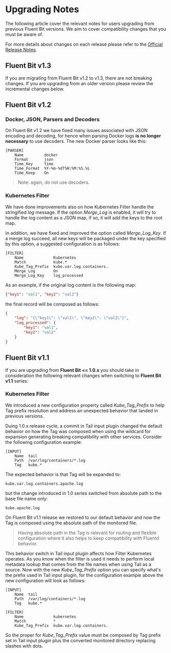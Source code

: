# Upgrading Notes

The following article cover the relevant notes for users upgrading from previous Fluent Bit versions. We aim to cover compatibility changes that you must be aware of. 

For more details about changes on each release please refer to the [Official Release Notes](https://fluentbit.io/announcements/).

## Fluent Bit v1.3

If you are migrating from Fluent Bit v1.2 to v1.3, there are not breaking changes. If you are upgrading from an older version please review the incremental changes below.

## Fluent Bit v1.2

### Docker, JSON, Parsers and Decoders

On Fluent Bit v1.2 we have fixed many issues associated with JSON encoding and decoding, for hence when parsing Docker logs __is no longer necessary__ to use decoders. The new Docker parser looks like this:

```
[PARSER]
    Name         docker
    Format       json
    Time_Key     time
    Time_Format  %Y-%m-%dT%H:%M:%S.%L
    Time_Keep    On
```

> Note: again, do not use decoders.

### Kubernetes Filter

We have done improvements also on how Kubernetes Filter handle the stringified _log_ message. If the option _Merge\_Log_ is enabled, it will try to handle the log content as a JSON map, if so, it will add the keys to the root map.

In addition, we have fixed and improved the option called _Merge\_Log\_Key_. If a merge log succeed, all new keys will be packaged under the key specified by this option, a suggested configuration is as follows:

```
[FILTER]
    Name             Kubernetes
    Match            kube.*
    Kube_Tag_Prefix  kube.var.log.containers.
    Merge_Log        On
    Merge_Log_Key    log_processed
```

As an example, if the original log content is the following map:

```json
{"key1": "val1", "key2": "val2"}
```

the final record will be composed as follows:

```json
{
	"log": "{\"key1\": \"val1\", \"key2\": \"val2\"}",
	"log_processed": {
		"key1": "val1",
		"key2": "val2"
	}
}
```



## Fluent Bit v1.1

If you are upgrading from **Fluent Bit <= 1.0.x** you should take in consideration the following relevant changes when switching to **Fluent Bit v1.1** series:

### Kubernetes Filter

We introduced a new configuration property called _Kube\_Tag\_Prefix_ to help Tag prefix resolution and address an unexpected behavior that landed in previous versions.

Duing 1.0.x release cycle, a commit in Tail input plugin changed the default behavior on how the Tag was composed when using the wildcard for expansion generating breaking compatibility with other services. Consider the following configuration example:

```
[INPUT]
    Name  tail
    Path  /var/log/containers/*.log
    Tag   kube.*
```

The expected behavior is that Tag will be expanded to:

```
kube.var.log.containers.apache.log
```

but the change introduced in 1.0 series switched from absolute path to the base file name only:

```
kube.apache.log
```

On Fluent Bit v1.1 release we restored to our default behavior and now the Tag is composed using the absolute path of the monitored file.

> Having absolute path in the Tag is relevant for routing and flexible configuration where it also helps to keep compatibility with Fluentd behavior.

This behavior switch in Tail input plugin affects how Filter Kubernetes operates. As you know when the filter is used it needs to perform local metadata lookup that comes from the file names when using Tail as a source. Now with the new _Kube\_Tag\_Prefix_ option you can specify what's the prefix used in Tail input plugin, for the configuration example above the new configuration will look as follows:

```
[INPUT]
    Name  tail
    Path  /var/log/containers/*.log
    Tag   kube.*

[FILTER]
    Name             kubernetes
    Match            *
    Kube_Tag_Prefix  kube.var.log.containers.
```

So the proper for _Kube\_Tag\_Prefix_ value must be composed by Tag prefix set in Tail input plugin plus the converted monitored directory replacing slashes with dots.

